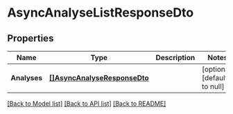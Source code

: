 # AsyncAnalyseListResponseDto

## Properties
Name | Type | Description | Notes
------------ | ------------- | ------------- | -------------
**Analyses** | [**[]AsyncAnalyseResponseDto**](AsyncAnalyseResponseDto.md) |  | [optional] [default to null]

[[Back to Model list]](../README.md#documentation-for-models) [[Back to API list]](../README.md#documentation-for-api-endpoints) [[Back to README]](../README.md)


